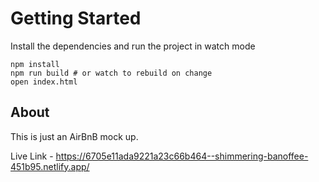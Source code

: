 # Getting Started

Install the dependencies and run the project in watch mode

```
npm install
npm run build # or watch to rebuild on change
open index.html
```

## About

This is just an AirBnB mock up.

Live Link - https://6705e11ada9221a23c66b464--shimmering-banoffee-451b95.netlify.app/
